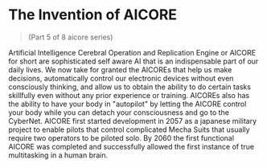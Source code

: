 # The Invention of AICORE
> (Part 5 of 8 aicore series)

Artificial Intelligence Cerebral Operation and Replication Engine or AICORE for short are sophisticated self aware AI that is an indispensable part of our daily lives. We now take for granted the AICOREs that help us make decisions, automatically control our electronic devices without even consciously thinking, and allow us to obtain the ability to do certain tasks skillfully even without any prior experience or training. AICOREs also has the ability to have your body in "autopilot" by letting the AICORE control your body while you can detach your consciousness and go to the CyberNet. AICORE first started development in 2057 as a japanese military project to enable pilots that control complicated Mecha Suits that usually require two operators to be piloted solo. By 2060 the first functional AICORE was completed and successfully allowed the first instance of true multitasking in a human brain.
